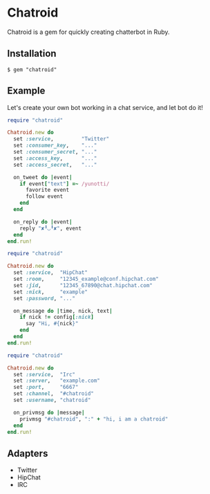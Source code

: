 # Chatroid
Chatroid is a gem for quickly creating chatterbot in Ruby.

## Installation

```
$ gem "chatroid"
```

## Example
Let's create your own bot working in a chat service, and let bot do it!

```ruby
require "chatroid"

Chatroid.new do
  set :service,         "Twitter"
  set :consumer_key,    "..."
  set :consumer_secret, "..."
  set :access_key,      "..."
  set :access_secret,   "..."

  on_tweet do |event|
    if event["text"] =~ /yunotti/
      favorite event
      follow event
    end
  end

  on_reply do |event|
    reply "✘╹◡╹✘", event
  end
end.run!
```

```ruby
require "chatroid"

Chatroid.new do
  set :service,  "HipChat"
  set :room,     "12345_example@conf.hipchat.com"
  set :jid,      "12345_67890@chat.hipchat.com"
  set :nick,     "example"
  set :password, "..."

  on_message do |time, nick, text|
    if nick != config[:nick]
      say "Hi, #{nick}"
    end
  end
end.run!
```

```ruby
require "chatroid"

Chatroid.new do
  set :service,  "Irc"
  set :server,   "example.com"
  set :port,     "6667"
  set :channel,  "#chatroid"
  set :username, "chatroid"

  on_privmsg do |message|
    privmsg "#chatroid", ":" + "hi, i am a chatroid"
  end
end.run!
```

## Adapters
* Twitter
* HipChat
* IRC
